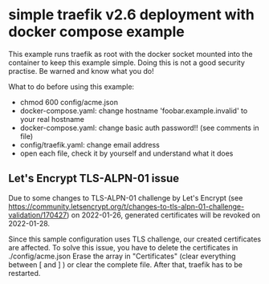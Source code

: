 # simple traefik v2.6 deployment with docker compose example

This example runs traefik as root with the docker socket mounted into the container to keep this example simple.
Doing this is not a good security practise. Be warned and know what you do!

What to do before using this example:

* chmod 600 config/acme.json
* docker-compose.yaml: change hostname 'foobar.example.invalid' to your real hostname
* docker-compose.yaml: change basic auth password!! (see comments in file)
* config/traefik.yaml: change email address 
* open each file, check it by yourself and understand what it does

## Let's Encrypt TLS-ALPN-01 issue

Due to some changes to TLS-ALPN-01 challenge by Let's Encrypt (see https://community.letsencrypt.org/t/changes-to-tls-alpn-01-challenge-validation/170427) on 2022-01-26, generated certificates will be revoked on 2022-01-28.

Since this sample configuration uses TLS challenge, our created certificates are affected. To solve this issue, you have to delete the certificates in ./config/acme.json
Erase the array in "Certificates" (clear everything between \[ and \] ) or clear the complete file.
After that, traefik has to be restarted.

